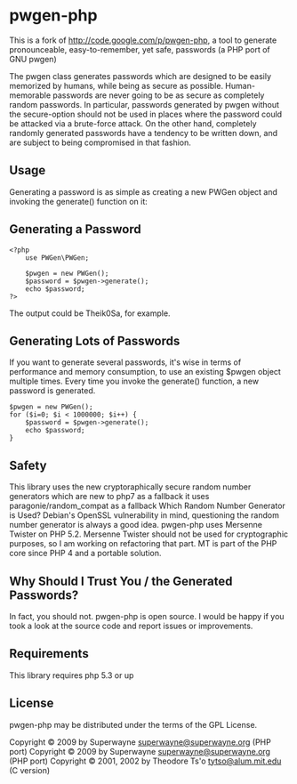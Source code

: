 # pwgen-php

This is a fork of http://code.google.com/p/pwgen-php, a tool to generate pronounceable, easy-to-remember, yet safe, passwords (a PHP port of GNU pwgen)

The pwgen class generates passwords which are designed to be easily memorized by humans, while being as secure as possible. Human-memorable passwords are never going to be as secure as completely random passwords. In particular, passwords generated by pwgen without the secure-option should not be used in places where the password could be attacked via a brute-force attack. On the other hand, completely randomly generated passwords have a tendency to be written down, and are subject to being compromised in that fashion.

## Usage
Generating a password is as simple as creating a new PWGen object and invoking the generate() function on it:

## Generating a Password
    <?php
        use PWGen\PWGen;
    
        $pwgen = new PWGen();
        $password = $pwgen->generate();
        echo $password;
    ?>
The output could be Theik0Sa, for example.

## Generating Lots of Passwords
If you want to generate several passwords, it's wise in terms of performance and memory consumption, to use an existing $pwgen object multiple times. Every time you invoke the generate() function, a new password is generated.

    $pwgen = new PWGen();
    for ($i=0; $i < 1000000; $i++) {
        $password = $pwgen->generate();
        echo $password;
    }
    
## Safety
This library uses the new cryptoraphically secure random number generators which are new to php7
as a fallback it uses paragonie/random_compat as a fallback
Which Random Number Generator is Used?
Debian's OpenSSL vulnerability in mind, questioning the random number generator is always a good idea.
pwgen-php uses Mersenne Twister on PHP 5.2. Mersenne Twister should not be used for cryptographic purposes, so I am working on refactoring that part. MT is part of the PHP core since PHP 4 and a portable solution.

## Why Should I Trust You / the Generated Passwords?
In fact, you should not. pwgen-php is open source. I would be happy if you took a look at the source code and report issues or improvements.

## Requirements
This library requires php 5.3 or up

## License
pwgen-php may be distributed under the terms of the GPL License.

Copyright © 2009 by Superwayne <superwayne@superwayne.org> (PHP port)
Copyright © 2009 by Superwayne <superwayne@superwayne.org> (PHP port)
Copyright © 2001, 2002 by Theodore Ts'o <tytso@alum.mit.edu> (C version)